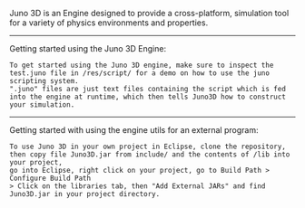 Juno 3D  is an Engine designed to provide a cross-platform, simulation tool for a variety of physics environments and properties.
___________________________________________________________________________

  
Getting started using the Juno 3D Engine:
    
    To get started using the Juno 3D engine, make sure to inspect the test.juno file in /res/script/ for a demo on how to use the juno scripting system.
    ".juno" files are just text files containing the script which is fed into the engine at runtime, which then tells Juno3D how to construct your simulation.

___________________________________________________________________________

Getting started with using the engine utils for an external program:

    To use Juno 3D in your own project in Eclipse, clone the repository, then copy file Juno3D.jar from include/ and the contents of /lib into your project, 
    go into Eclipse, right click on your project, go to Build Path > Configure Build Path
    > Click on the libraries tab, then "Add External JARs" and find Juno3D.jar in your project directory.
    
